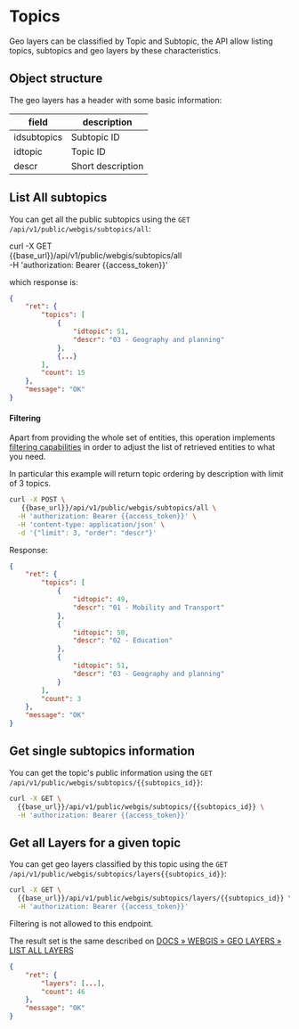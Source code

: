 # Topics

Geo layers can be classified by Topic and Subtopic, the API allow listing topics, subtopics and geo layers by these characteristics. 

## Object structure

The geo layers has a header with some basic information: 

|  field | description   |
|---|---|
| idsubtopics  | Subtopic ID   |
| idtopic  | Topic ID   |
| descr | Short description  |



## List All subtopics

You can get all the public subtopics using the `GET /api/v1/public/webgis/subtopics/all`:


curl -X GET \
  {{base_url}}/api/v1/public/webgis/subtopics/all \
  -H 'authorization: Bearer {{access_token}}'

which response is: 


```json
{
    "ret": {
        "topics": [
            {
                "idtopic": 51,
                "descr": "03 - Geography and planning"
            },
            {...}
        ],
        "count": 15
    },
    "message": "OK"
}
```

#### Filtering 

Apart from providing the whole set of entities, this operation implements [filtering capabilities](https://vero-city-api-docs.readthedocs.io/en/latest/advanced-filtering/index.html) in order to adjust the list of retrieved entities to what you need.

In particular this example will return topic ordering by description with limit of 3 topics.


```bash
curl -X POST \
   {{base_url}}/api/v1/public/webgis/subtopics/all \
  -H 'authorization: Bearer {{access_token}}' \
  -H 'content-type: application/json' \
  -d '{"limit": 3, "order": "descr"}'
```

Response:
```json
{
    "ret": {
        "topics": [
            {
                "idtopic": 49,
                "descr": "01 - Mobility and Transport"
            },
            {
                "idtopic": 50,
                "descr": "02 - Education"
            },
            {
                "idtopic": 51,
                "descr": "03 - Geography and planning"
            }
        ],
        "count": 3
    },
    "message": "OK"
}
```


## Get single subtopics information

You can get the topic's public information using the `GET /api/v1/public/webgis/subtopics/{{subtopics_id}}`:

```bash
curl -X GET \
  {{base_url}}/api/v1/public/webgis/subtopics/{{subtopics_id}} \
  -H 'authorization: Bearer {{access_token}}' 
```


## Get all Layers for a given topic



You can get geo layers classified by this topic using the `GET /api/v1/public/webgis/subtopics/layers{{subtopics_id}}`:

```bash
curl -X GET \
  {{base_url}}/api/v1/public/webgis/subtopics/layers/{{subtopics_id}} \
  -H 'authorization: Bearer {{access_token}}' 
```

Filtering is not allowed to this endpoint.

The result set is the same described on [DOCS » WEBGIS » GEO LAYERS » LIST ALL LAYERS](https://vero-city-api-docs.readthedocs.io/en/latest/api/Webgis/Layers/index.html#list-all-layers)
```json
{
    "ret": {
        "layers": [...],
        "count": 46
    },
    "message": "OK"
}
```
